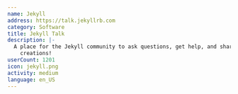 ```yaml
---
name: Jekyll
address: https://talk.jekyllrb.com
category: Software
title: Jekyll Talk
description: |-
  A place for the Jekyll community to ask questions, get help, and share their wonderful
    creations!
userCount: 1201
icon: jekyll.png
activity: medium
language: en_US
---
```

